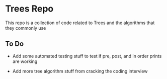 # Trees Repo

This repo is a collection of code related to Trees and the algorithms that they commonly use

## To Do

- Add some automated testing stuff to test if pre, post, and in order prints are working

- Add more tree algorithm stuff from cracking the coding interview 

